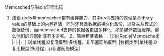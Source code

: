 Memcached与Redis异同比较
1. 浅谈
  redis与memcached都有缓存能力，其中redis支持的原理是基于key-value的基础上的内存存储，同时还具备数据的持久化备份，以及主从模式的数据备份、而memcached支持的数据各更加多样化，如多媒体数据缓存。那么他们的异同到底有多少呢。
2、简单粗暴表格：
|分类|Redis|Memcached|
|-|-|-|
|IO|单线程IO复用模型|多线程，非阻塞网络模型|
|数据类型|单线程IO复用模型|多线程，非阻塞网络模型|
